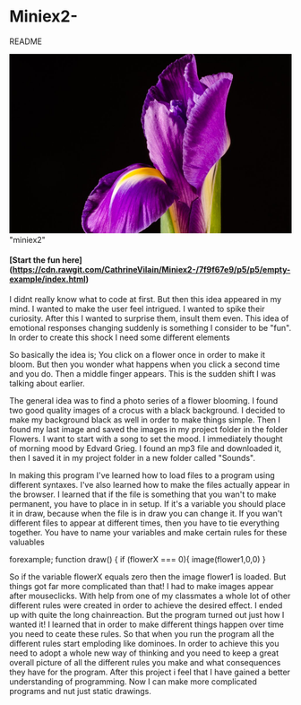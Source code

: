 # Miniex2-
README 

![alt text](miniex2.PNG) "miniex2"
#### [Start the fun here] (https://cdn.rawgit.com/CathrineVilain/Miniex2-/7f9f67e9/p5/p5/empty-example/index.html)
I didnt really know what to code at first. But then this idea appeared in my mind. I wanted to make the user feel intrigued. I wanted to spike their curiosity. After this I wanted to surprise them, insult them even. This idea of emotional responses changing suddenly is something I consider to be "fun".  In order to create this shock I need some different elements 

So basically the idea is; You click on a flower once in order to make it bloom. But then you wonder what happens when you click a second time and you do. Then a middle finger appears. This is the sudden shift I was talking about earlier. 

The general idea was to find a photo series of a flower blooming. I found two good quality images of a crocus with a black background. I decided to make my background black as well in order to make things simple. Then I found my last image and saved the images in my project folder in the folder Flowers. I want to start with a song to set the mood. I immediately thought of morning mood by Edvard Grieg. I found an mp3 file and downloaded it, then I saved it in my project folder in a new folder called "Sounds". 

In making this program I've learned how to load files to a program using different syntaxes. I've also learned how to make the files actually appear in the browser. I learned that if the file is something that you wan't to make permanent, you have to place in in setup. If it's a variable you should place it in draw, because when the file is in draw you can change it. If you wan't different files to appear at different times, then you have to tie everything together. You have to name your variables and make certain rules for these valuables 

forexample; 
function draw() {
  if (flowerX === 0){
    image(flower1,0,0)
  }
  
So if the variable flowerX equals zero then the image flower1 is loaded. But things got far more complicated than that! I had to make images appear after mouseclicks. With help from one of my classmates a whole lot of other different rules were created in order to achieve the desired effect. I ended up with quite the long chainreaction. But the program turned out just how I wanted it! I learned that in order to make different things happen over time you need to ceate these rules. So that when you run the program all the different rules start emploding like dominoes. In order to achieve this you need to adopt a whole new way of thinking and you need to keep a great overall picture of all the different rules you make and what consequences they have for the program. After this project i feel that I have gained a better understanding of programming. Now I can make more complicated programs and nut just static drawings. 
  
